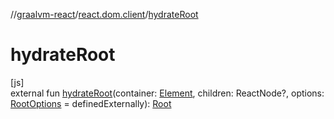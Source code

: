 //[graalvm-react](../../index.md)/[react.dom.client](index.md)/[hydrateRoot](hydrate-root.md)

# hydrateRoot

[js]\
external fun [hydrateRoot](hydrate-root.md)(container: [Element](https://kotlinlang.org/api/latest/jvm/stdlib/org.w3c.dom/-element/index.html), children: ReactNode?, options: [RootOptions](../../../../packages/graalvm-react/react.dom.client/-root-options/index.md) = definedExternally): [Root](../../../../packages/graalvm-react/react.dom.client/-root/index.md)
